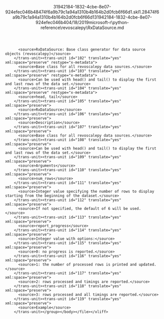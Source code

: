 <?xml version="1.0"?><xliff version="1.2" xmlns="urn:oasis:names:tc:xliff:document:1.2" xmlns:xsi="http://www.w3.org/2001/XMLSchema-instance" xsi:schemaLocation="urn:oasis:names:tc:xliff:document:1.2 xliff-core-1.2-transitional.xsd"><file datatype="xml" original="RxDataSource.md" source-language="en-US" target-language="en-US"><header><tool tool-id="mdxliff" tool-name="mdxliff" tool-version="1.0-d1654b2" tool-company="Microsoft" /><xliffext:skl_file_name xmlns:xliffext="urn:microsoft:content:schema:xliffextensions">31942184-1832-4cbe-8e07-924efec046b48474f6a9b79c1a94a1310b4b164b2d0fcb6f66d1.skl</xliffext:skl_file_name><xliffext:version xmlns:xliffext="urn:microsoft:content:schema:xliffextensions">1.2</xliffext:version><xliffext:ms.openlocfilehash xmlns:xliffext="urn:microsoft:content:schema:xliffextensions">8474f6a9b79c1a94a1310b4b164b2d0fcb6f66d1</xliffext:ms.openlocfilehash><xliffext:ms.sourcegitcommit xmlns:xliffext="urn:microsoft:content:schema:xliffextensions">31942184-1832-4cbe-8e07-924efec046b4</xliffext:ms.sourcegitcommit><xliffext:ms.lasthandoff xmlns:xliffext="urn:microsoft:content:schema:xliffextensions">04/18/2019</xliffext:ms.lasthandoff><xliffext:ms.openlocfilepath xmlns:xliffext="urn:microsoft:content:schema:xliffextensions">microsoft-r\python-reference\revoscalepy\RxDataSource.md</xliffext:ms.openlocfilepath></header><body><group id="content" extype="content"><trans-unit id="101" translate="yes" xml:space="preserve" restype="x-metadata">
          <source>RxDataSource: Base class generator for data source objects (revoscalepy)</source>
        </trans-unit><trans-unit id="102" translate="yes" xml:space="preserve" restype="x-metadata">
          <source>Base class for all revoscalepy data sources.</source>
        </trans-unit><trans-unit id="103" translate="yes" xml:space="preserve" restype="x-metadata">
          <source>Can be used with head() and tail() to display the first and last rows of the data set.</source>
        </trans-unit><trans-unit id="104" translate="yes" xml:space="preserve" restype="x-metadata">
          <source>head, tail</source>
        </trans-unit><trans-unit id="105" translate="yes" xml:space="preserve">
          <source>RxDataSource</source>
        </trans-unit><trans-unit id="106" translate="yes" xml:space="preserve">
          <source>Description</source>
        </trans-unit><trans-unit id="107" translate="yes" xml:space="preserve">
          <source>Base class for all revoscalepy data sources.</source>
        </trans-unit><trans-unit id="108" translate="yes" xml:space="preserve">
          <source>Can be used with head() and tail() to display the first and last rows of the data set.</source>
        </trans-unit><trans-unit id="109" translate="yes" xml:space="preserve">
          <source>Arguments</source>
        </trans-unit><trans-unit id="110" translate="yes" xml:space="preserve">
          <source>num_rows</source>
        </trans-unit><trans-unit id="111" translate="yes" xml:space="preserve">
          <source>Integer value specifying the number of rows to display starting from the beginning of the dataset.</source>
        </trans-unit><trans-unit id="112" translate="yes" xml:space="preserve">
          <source>If not specified, the default of 6 will be used.</source>
        </trans-unit><trans-unit id="113" translate="yes" xml:space="preserve">
          <source>report_progress</source>
        </trans-unit><trans-unit id="114" translate="yes" xml:space="preserve">
          <source>Integer value with options:</source>
        </trans-unit><trans-unit id="115" translate="yes" xml:space="preserve">
          <source>0: no progress is reported.</source>
        </trans-unit><trans-unit id="116" translate="yes" xml:space="preserve">
          <source>1: the number of processed rows is printed and updated.</source>
        </trans-unit><trans-unit id="117" translate="yes" xml:space="preserve">
          <source>2: rows processed and timings are reported.</source>
        </trans-unit><trans-unit id="118" translate="yes" xml:space="preserve">
          <source>3: rows processed and all timings are reported.</source>
        </trans-unit><trans-unit id="119" translate="yes" xml:space="preserve">
          <source>Example</source>
        </trans-unit></group></body></file></xliff>
